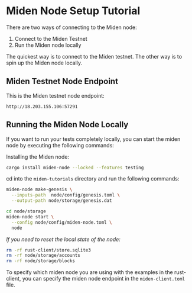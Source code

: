 # Miden Node Setup Tutorial

There are two ways of connecting to the Miden node:
1) Connect to the Miden Testnet 
2) Run the Miden node locally

The quickest way is to connect to the Miden testnet. The other way is to spin up the Miden node locally.

## Miden Testnet Node Endpoint

This is the Miden testnet node endpoint:
```
http://18.203.155.106:57291
```
## Running the Miden Node Locally

If you want to run your tests completely locally, you can start the miden node by executing the following commands:

Installing the Miden node: 
```bash
cargo install miden-node --locked --features testing
```

cd into the `miden-tutorials` directory and run the following commands:
```bash
miden-node make-genesis \
  --inputs-path  node/config/genesis.toml \
  --output-path node/storage/genesis.dat

cd node/storage
miden-node start \
  --config node/config/miden-node.toml \
  node
```

*If you need to reset the local state of the node:*
```bash 
rm -rf rust-client/store.sqlite3 
rm -rf node/storage/accounts
rm -rf node/storage/blocks
```

To specify which miden node you are using with the examples in the rust-client, you can specify the miden node endpoint in the `miden-client.toml` file.
